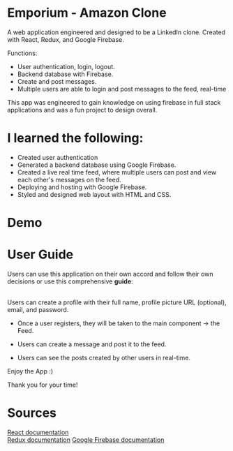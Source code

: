 # Emporium - Amazon Clone
<p>
A web application engineered and designed to be a LinkedIn clone. Created with React, Redux, and Google Firebase.  

Functions:  
* User authentication, login, logout. 
* Backend database with Firebase.
* Create and post messages.
* Multiple users are able to login and post messages to the feed, real-time
 
This app was engineered to gain knowledge on using firebase in full stack applications and was a fun project to design overall. 
</p>

# I learned the following:
<ul>
    <li>
    Created user authentication
    </li>
    <li>
    Generated a backend database using Google Firebase.
    </li>
    <li>
    Created a live real time feed, where multiple users can post and view each other's messages on the feed.
    </li>
    <li>
    Deploying and hosting with Google Firebase. 
    </li>
    <li>
    Styled and designed web layout with HTML and CSS.
    </li>
</ul>

# Demo
<!-- <a href="https://clone-d0660.web.app/" target="_blank"> Check it out yourself by clicking here!</a>  
![Emporium](https://media.giphy.com/media/X2eKQ9hrAzjRRijHNd/giphy.gif) -->

# User Guide 
<p>
Users can use this application on their own accord and follow their own decisions or use this comprehensive <strong>guide</strong>:
<br>
<br>

Users can create a profile with their full name, profile picture URL (optional), email, and password.

- Once a user registers, they will be taken to the main component -> the Feed.

- Users can create a message and post it to the feed.

- Users can see the posts created by other users in real-time.


 Enjoy the App :)

 Thank you for your time!
</p>

# Sources
<a href="https://reactjs.org/docs/getting-started.html"> React documentation <a>  
<a href='https://redux.js.org/introduction/getting-started'>Redux documentation</a> 
<a href='https://firebase.google.com/docs/'>Google Firebase documentation </a> 